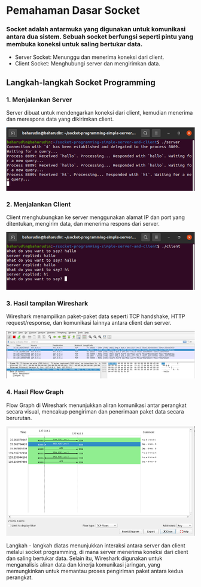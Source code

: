 # Pemahaman Dasar Socket
### Socket adalah antarmuka yang digunakan untuk komunikasi antara dua sistem. Sebuah socket berfungsi seperti pintu yang membuka koneksi untuk saling bertukar data.

- Server Socket: Menunggu dan menerima koneksi dari client.
- Client Socket: Menghubungi server dan mengirimkan data.

## Langkah-langkah Socket Programming
### 1. Menjalankan Server
Server dibuat untuk mendengarkan koneksi dari client, kemudian menerima dan merespons data yang dikirimkan client. 

![Gambar](./image/Screenshot%20from%202024-12-02%2014-10-42.png)

### 2. Menjalankan Client
Client menghubungkan ke server menggunakan alamat IP dan port yang ditentukan, mengirim data, dan menerima respons dari server.

![Gambar](./image/Screenshot%20from%202024-12-02%2014-11-14.png)

### 3. Hasil tampilan Wireshark
Wireshark menampilkan paket-paket data seperti TCP handshake, HTTP request/response, dan komunikasi lainnya antara client dan server.

![Gambar](./image/Screenshot%20from%202024-12-02%2014-10-09.png)

### 4. Hasil Flow Graph
Flow Graph di Wireshark menunjukkan aliran komunikasi antar perangkat secara visual, mencakup pengiriman dan penerimaan paket data secara berurutan.

![Gambar](./image/Screenshot%20from%202024-12-02%2014-13-43.png)

Langkah - langkah diatas menunjukkan interaksi antara server dan client melalui socket programming, di mana server menerima koneksi dari client dan saling bertukar data. Selain itu, Wireshark digunakan untuk menganalisis aliran data dan kinerja komunikasi jaringan, yang memungkinkan untuk memantau proses pengiriman paket antara kedua perangkat.